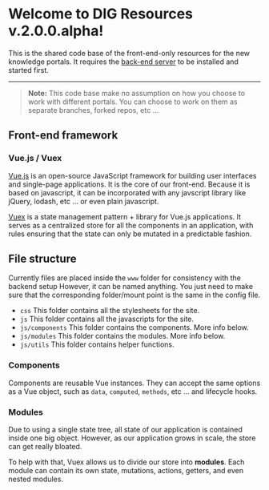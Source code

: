# Welcome to DIG Resources v.2.0.0.alpha!

This is the shared code base of the front-end-only resources for the new knowledge portals. It requires the [back-end server](https://github.com/broadinstitute/dig-dug-portal) to be installed and started first.

---

> **Note:** This code base make no assumption on how you choose to work with
> different portals. You can choose to work on them as separate
> branches, forked repos, etc ...

## Front-end framework

### Vue.js / Vuex

[Vue.js](https://vuejs.org/) is an open-source JavaScript framework for building user interfaces and single-page applications. It is the core of our front-end. Because it is based on javascript, it can be incorporated with any javscript library like jQuery, lodash, etc ... or even plain javascript.

[Vuex](https://vuex.vuejs.org/) is a state management pattern + library for Vue.js applications. It serves as a centralized store for all the components in an application, with rules ensuring that the state can only be mutated in a predictable fashion.

## File structure

Currently files are placed inside the `www` folder for consistency with the backend setup However, it can be named anything. You just need to make sure that the corresponding folder/mount point is the same in the config file.

- `css` This folder contains all the stylesheets for the site.
- `js` This folder contains all the javascripts for the site.
- `js/components` This folder contains the components. More info below.
- `js/modules` This folder contains the modules. More info below.
- `js/utils` This folder contains helper functions.

### Components

Components are reusable Vue instances. They can accept the same options as a Vue object, such as `data`, `computed`, `methods`, etc ... and lifecycle hooks.

### Modules

Due to using a single state tree, all state of our application is contained inside one big object. However, as our application grows in scale, the store can get really bloated.

To help with that, Vuex allows us to divide our store into **modules**. Each module can contain its own state, mutations, actions, getters, and even nested modules.
